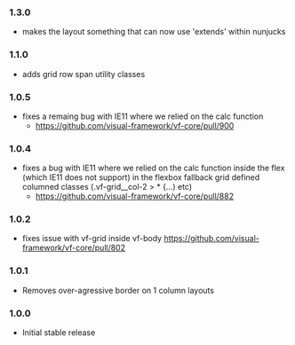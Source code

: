 ### 1.3.0

* makes the layout something that can now use 'extends' within nunjucks

### 1.1.0

* adds grid row span utility classes

### 1.0.5

* fixes a remaing bug with IE11 where we relied on the calc function
  - https://github.com/visual-framework/vf-core/pull/900

### 1.0.4

* fixes a bug with IE11 where we relied on the calc function inside the flex (which IE11 does not support) in the flexbox fallback grid defined columned classes (.vf-grid__col-2 > * {...) etc)
  - https://github.com/visual-framework/vf-core/pull/882

### 1.0.2

* fixes issue with vf-grid inside vf-body https://github.com/visual-framework/vf-core/pull/802

### 1.0.1

* Removes over-agressive border on 1 column layouts

### 1.0.0

* Initial stable release
